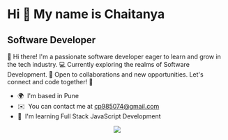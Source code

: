 Hi 👋 My name is Chaitanya
==========================

Software Developer
------------------

👋 Hi there! I'm a passionate software developer eager to learn and grow in the tech industry. 💻 Currently exploring the realms of Software Development. 🚀 Open to collaborations and new opportunities. Let's connect and code together! 🌟

* 🌍  I'm based in Pune
* ✉️  You can contact me at [cp985074@gmail.com](mailto:cp985074@gmail.com)
* 🧠  I'm learning Full Stack JavaScript Development

<p align="center">
  <a href="https://skillicons.dev">
    <img src="https://skillicons.dev/icons?i=git,kubernetes,docker,c,vim" />
  </a>
</p>
